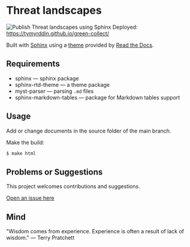 # Threat landscapes

![Publish Threat landscapes using Sphinx](https://github.com/tymyrddin/green-collect/workflows/Publish%20Threat%20landscapes%20using%20Sphinx/badge.svg?branch=main)
 Deployed: https://tymyrddin.github.io/green-collect/

Built with [Sphinx](https://www.sphinx-doc.org) using a [theme](https://github.com/readthedocs/sphinx_rtd_theme) provided
by [Read the Docs](https://readthedocs.org/).

## Requirements

* sphinx — sphinx package
* sphinx-rtd-theme — a theme package
* myst-parser — parsing `.md` files
* sphinx-markdown-tables — package for Markdown tables support

## Usage

Add or change documents in the source folder of the main branch.

Make the build:
```bash
$ make html
```

## Problems or Suggestions

This project welcomes contributions and suggestions. 

[Open an issue here](https://github.com/tymyrddin/green-collect/issues)

## Mind

"Wisdom comes from experience. Experience is often a result of lack of wisdom." ― Terry Pratchett
